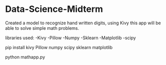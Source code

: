 # Data-Science-Midterm
Created a model to recognize hand written digits, using Kivy this app will be able to solve simple math problems.

libraries used:
-Kivy
-Pillow
-Numpy
-Sklearn
-Matplotlib
-scipy

pip install kivy Pillow numpy scipy sklearn matplotlib


python mathapp.py
